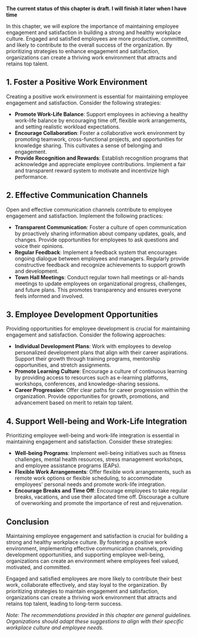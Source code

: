 **The current status of this chapter is draft. I will finish it later when I have time**

In this chapter, we will explore the importance of maintaining employee engagement and satisfaction in building a strong and healthy workplace culture. Engaged and satisfied employees are more productive, committed, and likely to contribute to the overall success of the organization. By prioritizing strategies to enhance engagement and satisfaction, organizations can create a thriving work environment that attracts and retains top talent.

**1. Foster a Positive Work Environment**
-----------------------------------------

Creating a positive work environment is essential for maintaining employee engagement and satisfaction. Consider the following strategies:

* **Promote Work-Life Balance**: Support employees in achieving a healthy work-life balance by encouraging time off, flexible work arrangements, and setting realistic workload expectations.
* **Encourage Collaboration**: Foster a collaborative work environment by promoting teamwork, cross-functional projects, and opportunities for knowledge sharing. This cultivates a sense of belonging and engagement.
* **Provide Recognition and Rewards**: Establish recognition programs that acknowledge and appreciate employee contributions. Implement a fair and transparent reward system to motivate and incentivize high performance.

**2. Effective Communication Channels**
---------------------------------------

Open and effective communication channels contribute to employee engagement and satisfaction. Implement the following practices:

* **Transparent Communication**: Foster a culture of open communication by proactively sharing information about company updates, goals, and changes. Provide opportunities for employees to ask questions and voice their opinions.
* **Regular Feedback**: Implement a feedback system that encourages ongoing dialogue between employees and managers. Regularly provide constructive feedback and recognize achievements to support growth and development.
* **Town Hall Meetings**: Conduct regular town hall meetings or all-hands meetings to update employees on organizational progress, challenges, and future plans. This promotes transparency and ensures everyone feels informed and involved.

**3. Employee Development Opportunities**
-----------------------------------------

Providing opportunities for employee development is crucial for maintaining engagement and satisfaction. Consider the following approaches:

* **Individual Development Plans**: Work with employees to develop personalized development plans that align with their career aspirations. Support their growth through training programs, mentorship opportunities, and stretch assignments.
* **Promote Learning Culture**: Encourage a culture of continuous learning by providing access to resources such as e-learning platforms, workshops, conferences, and knowledge-sharing sessions.
* **Career Progression**: Offer clear paths for career progression within the organization. Provide opportunities for growth, promotions, and advancement based on merit to retain top talent.

**4. Support Well-being and Work-Life Integration**
---------------------------------------------------

Prioritizing employee well-being and work-life integration is essential in maintaining engagement and satisfaction. Consider these strategies:

* **Well-being Programs**: Implement well-being initiatives such as fitness challenges, mental health resources, stress management workshops, and employee assistance programs (EAPs).
* **Flexible Work Arrangements**: Offer flexible work arrangements, such as remote work options or flexible scheduling, to accommodate employees' personal needs and promote work-life integration.
* **Encourage Breaks and Time Off**: Encourage employees to take regular breaks, vacations, and use their allocated time off. Discourage a culture of overworking and promote the importance of rest and rejuvenation.

**Conclusion**
--------------

Maintaining employee engagement and satisfaction is crucial for building a strong and healthy workplace culture. By fostering a positive work environment, implementing effective communication channels, providing development opportunities, and supporting employee well-being, organizations can create an environment where employees feel valued, motivated, and committed.

Engaged and satisfied employees are more likely to contribute their best work, collaborate effectively, and stay loyal to the organization. By prioritizing strategies to maintain engagement and satisfaction, organizations can create a thriving work environment that attracts and retains top talent, leading to long-term success.

*Note: The recommendations provided in this chapter are general guidelines. Organizations should adapt these suggestions to align with their specific workplace culture and employee needs.*
